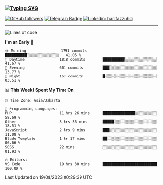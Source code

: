 ### [![Typing SVG](https://readme-typing-svg.herokuapp.com?font=lato&size=22&lines=Hi+There+👋)](https://git.io/typing-svg) 

[![GitHub followers](https://img.shields.io/github/followers/hanifazzuhdi?label=Follow&style=social)](https://github.com/hanifazzuhdi/?tab=follow) 
[![Telegram Badge](https://img.shields.io/badge/-hanif0198-blue?style=social&logo=telegram&link=https://www.t.me/hanif0198/)](https://www.t.me/hanif0198/) 
[![Linkedin: hanifazzuhdi](https://img.shields.io/badge/-hanifazzuhdi-blue?style=flat-square&logo=Linkedin&logoColor=white&link=https://www.linkedin.com/in/hanif-az-zuhdi-69688019b/)](https://www.linkedin.com/in/hanif-az-zuhdi-69688019b/) 

<hr/>

<!--START_SECTION:waka-->
![Lines of code](https://img.shields.io/badge/From%20Hello%20World%20I%27ve%20Written-28.2%20million%20lines%20of%20code-blue)

**I'm an Early 🐤** 

```text
🌞 Morning                1791 commits        ██████████░░░░░░░░░░░░░░░   41.05 % 
🌆 Daytime                1818 commits        ██████████░░░░░░░░░░░░░░░   41.67 % 
🌃 Evening                601 commits         ███░░░░░░░░░░░░░░░░░░░░░░   13.77 % 
🌙 Night                  153 commits         █░░░░░░░░░░░░░░░░░░░░░░░░   03.51 % 
```


📊 **This Week I Spent My Time On** 

```text
🕑︎ Time Zone: Asia/Jakarta

💬 Programming Languages: 
PHP                      11 hrs 26 mins      ███████████████░░░░░░░░░░   58.69 % 
Other                    3 hrs 36 mins       █████░░░░░░░░░░░░░░░░░░░░   18.51 % 
JavaScript               2 hrs 9 mins        ███░░░░░░░░░░░░░░░░░░░░░░   11.08 % 
Blade Template           1 hr 17 mins        ██░░░░░░░░░░░░░░░░░░░░░░░   06.66 % 
SCSS                     22 mins             ░░░░░░░░░░░░░░░░░░░░░░░░░   01.93 % 

🔥 Editors: 
VS Code                  19 hrs 30 mins      █████████████████████████   100.00 % 
```


 Last Updated on 19/08/2023 00:29:39 UTC
<!--END_SECTION:waka-->
